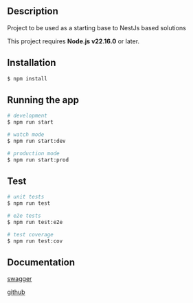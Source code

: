 ## Description
Project to be used as a starting base to NestJs based solutions

This project requires **Node.js v22.16.0** or later.

## Installation

```bash
$ npm install
```

## Running the app

```bash
# development
$ npm run start

# watch mode
$ npm run start:dev

# production mode
$ npm run start:prod
```

## Test

```bash
# unit tests
$ npm run test

# e2e tests
$ npm run test:e2e

# test coverage
$ npm run test:cov
```

## Documentation
[swagger](http://localhost:3000/api)

[github](https://github.com/marcolangermg/nest-base)
